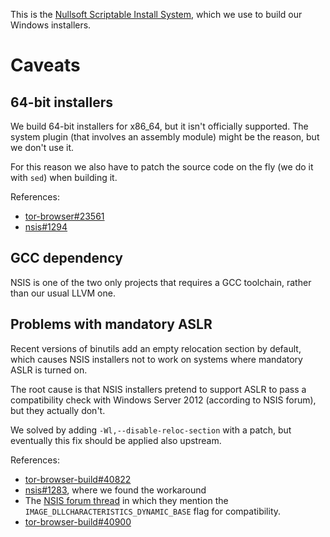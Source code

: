 This is the [Nullsoft Scriptable Install System](https://nsis.sourceforge.io/),
which we use to build our Windows installers.

# Caveats

## 64-bit installers

We build 64-bit installers for x86_64, but it isn't officially supported.
The system plugin (that involves an assembly module) might be the reason, but we
don't use it.

For this reason we also have to patch the source code on the fly (we do it with
`sed`) when building it.

References:

- [tor-browser#23561](https://gitlab.torproject.org/tpo/applications/tor-browser/-/issues/23561)
- [nsis#1294](https://sourceforge.net/p/nsis/bugs/1294/)

## GCC dependency

NSIS is one of the two only projects that requires a GCC toolchain, rather than
our usual LLVM one.

## Problems with mandatory ASLR

Recent versions of binutils add an empty relocation section by default, which
causes NSIS installers not to work on systems where mandatory ASLR is turned on.

The root cause is that NSIS installers pretend to support ASLR to pass a
compatibility check with Windows Server 2012 (according to NSIS forum), but they
actually don't.

We solved by adding `-Wl,--disable-reloc-section` with a patch, but eventually
this fix should be applied also upstream.

References:

- [tor-browser-build#40822](https://gitlab.torproject.org/tpo/applications/tor-browser-build/-/issues/40822)
- [nsis#1283](https://sourceforge.net/p/nsis/bugs/1283/), where we found the
  workaround
- The
  [NSIS forum thread](https://web.archive.org/web/20150920123232/forums.winamp.com/showthread.php?t=344755)
  in which they mention the `IMAGE_DLLCHARACTERISTICS_DYNAMIC_BASE` flag for
  compatibility.
- [tor-browser-build#40900](https://gitlab.torproject.org/tpo/applications/tor-browser-build/-/issues/40900)
